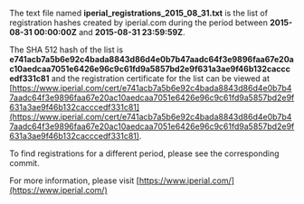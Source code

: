 The text file named **iperial_registrations_2015_08_31.txt** is the list of registration hashes created by iperial.com during the period between **2015-08-31 00:00:00Z** and **2015-08-31 23:59:59Z**.

The SHA 512 hash of the list is **e741acb7a5b6e92c4bada8843d86d4e0b7b47aadc64f3e9896faa67e20ac10aedcaa7051e6426e96c9c61fd9a5857bd2e9f631a3ae9f46b132cacccedf331c81** and the registration certificate for the list can be viewed at [https://www.iperial.com/cert/e741acb7a5b6e92c4bada8843d86d4e0b7b47aadc64f3e9896faa67e20ac10aedcaa7051e6426e96c9c61fd9a5857bd2e9f631a3ae9f46b132cacccedf331c81](https://www.iperial.com/cert/e741acb7a5b6e92c4bada8843d86d4e0b7b47aadc64f3e9896faa67e20ac10aedcaa7051e6426e96c9c61fd9a5857bd2e9f631a3ae9f46b132cacccedf331c81).

To find registrations for a different period, please see the corresponding commit.

For more information, please visit [https://www.iperial.com/](https://www.iperial.com/)
